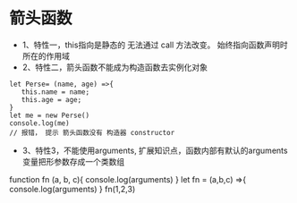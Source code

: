 # 箭头函数

* 1、特性一，this指向是静态的 无法通过 call 方法改变。 始终指向函数声明时所在的作用域
* 2、特性二，箭头函数不能成为构造函数去实例化对象
```
let Perse= (name, age) =>{
   this.name = name;
   this.age = age;   
}
let me = new Perse()
console.log(me)
// 报错， 提示 箭头函数没有 构造器 constructor
```

* 3、特性3，不能使用arguments, 扩展知识点，函数内部有默认的arguments变量把形参数存成一个类数组

function fn (a, b, c){
    console.log(arguments)
}
let fn = (a,b,c) =>{
    console.log(arguments)
}
fn(1,2,3)